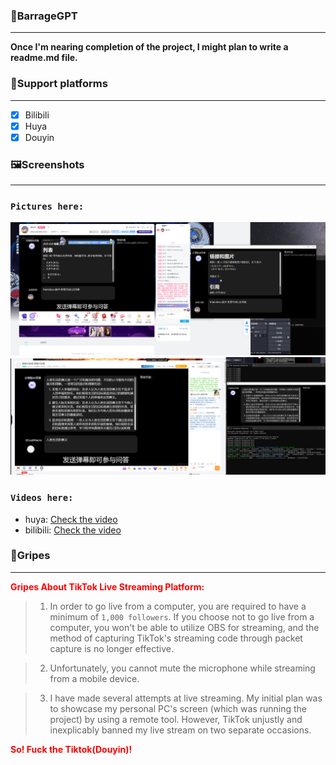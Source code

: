 ### 🤖BarrageGPT
***
**Once I'm nearing completion of the project, I might plan to write a readme.md file.**

### 📃Support platforms
***
- [x] Bilibili
- [x] Huya
- [x] Douyin

### 🖼️Screenshots
***
### `Pictures here:`
![bilibili](https://raw.githubusercontent.com/SwaggyMacro/BarrageGPT/master/Screenshots/Pictures/bilibili.png)
![huya](https://raw.githubusercontent.com/SwaggyMacro/BarrageGPT/master/Screenshots/Pictures/huya.png)

### `Videos here:`
- huya: [Check the video](https://raw.githubusercontent.com/SwaggyMacro/BarrageGPT/master/Screenshots/Videos/huya.mp4)
- bilibili: [Check the video](https://raw.githubusercontent.com/SwaggyMacro/BarrageGPT/master/Screenshots/Videos/bilibili.mp4)

### 🤬Gripes
***
**<font color="red">Gripes About TikTok Live Streaming Platform:</font>**

> 1. In order to go live from a computer, you are required to have a minimum of `1,000 followers`. If you choose not to go live from a computer, you won't be able to utilize OBS for streaming, and the method of capturing TikTok's streaming code through packet capture is no longer effective.

> 2. Unfortunately, you cannot mute the microphone while streaming from a mobile device.

> 3. I have made several attempts at live streaming. My initial plan was to showcase my personal PC's screen (which was running the project) by using a remote tool. However, TikTok unjustly and inexplicably banned my live stream on two separate occasions.

**<font color="red">So! Fuck the Tiktok(Douyin)!</font>**
